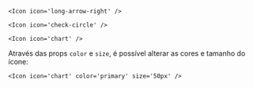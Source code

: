 ```
<Icon icon='long-arrow-right' />

<Icon icon='check-circle' />

<Icon icon='chart' />
```

Através das props `color` e `size`, é possível alterar as cores e tamanho do ícone:

```
<Icon icon='chart' color='primary' size='50px' />
```

